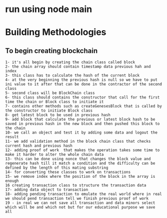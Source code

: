 # run using node main
# Building Methodologies
## To begin creating blockchain
    1- it's all begin by creating the chain class called block
    2- the chain array should contain timestamp data previous hah and index
    3- this class has to calculate the hash of the current block
    4- at the very beginning the previous hash is null so we have to put ini value to it after that can be done in the contractor of the second class
    5- second class will be BlockChain class 
    6- this class should contains the constructor that call for the first time the chain or Block class to initiate it 
    7- contains other methods such as createGenesesBlock that is called by the constructor to initiate Block class
    8- get latest block to be used in previous hash
    9- add block that calculate the previous or latest block hash to be saved in previous hash in the new block and then pushed this block to the chain
    10- we call an object and test it by adding some data and logout the result
    11- we add validation method in the block chain class that checks current hash and previous hash 
    12- adding proof of work  that makes the operation takes some time to make it harder to alter the whole chain data
    13- this can be done using nonce that changes the block value and regenerate hash till it match a condition and the difficulty can be defined by the length of this mating substring
    14- for converting these classes to work on transactions 
    15- we remove index where the position of the block in the array is enough 
    16 creating transaction class to structure the transaction data
    17- adding data object to transaction 
    18- adding pending transaction to emulate the real world where in real we should pend transaction tell we finish previous proof of work
    19 - in real we can not save all transaction and data minors select which will be and which not but for our educational purpose we save all
    
